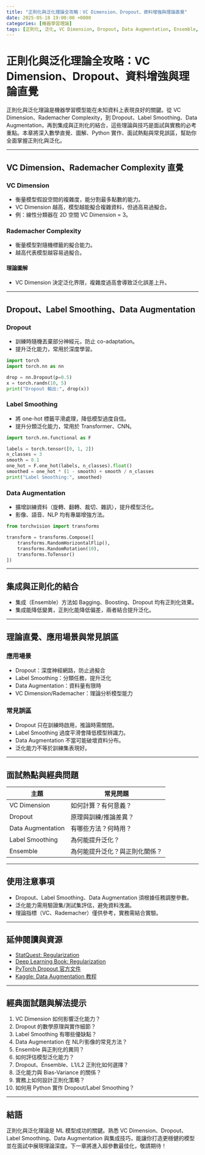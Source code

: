 ```yaml
---
title: "正則化與泛化理論全攻略：VC Dimension、Dropout、資料增強與理論直覺"
date: 2025-05-18 19:00:00 +0800
categories: [機器學習理論]
tags: [正則化, 泛化, VC Dimension, Dropout, Data Augmentation, Ensemble, Regularization]
---
```


# 正則化與泛化理論全攻略：VC Dimension、Dropout、資料增強與理論直覺

正則化與泛化理論是機器學習模型能在未知資料上表現良好的關鍵。從 VC Dimension、Rademacher Complexity，到 Dropout、Label Smoothing、Data Augmentation，再到集成與正則化的結合，這些理論與技巧是面試與實務的必考重點。本章將深入數學直覺、圖解、Python 實作、面試熱點與常見誤區，幫助你全面掌握正則化與泛化。

---

## VC Dimension、Rademacher Complexity 直覺

### VC Dimension

- 衡量模型假設空間的複雜度，能分割最多點數的能力。
- VC Dimension 越高，模型越能擬合複雜資料，但過高易過擬合。
- 例：線性分類器在 2D 空間 VC Dimension = 3。

### Rademacher Complexity

- 衡量模型對隨機標籤的擬合能力。
- 越高代表模型越容易過擬合。

#### 理論圖解

- VC Dimension 決定泛化界限，複雜度過高會導致泛化誤差上升。

---

## Dropout、Label Smoothing、Data Augmentation

### Dropout

- 訓練時隨機丟棄部分神經元，防止 co-adaptation。
- 提升泛化能力，常用於深度學習。

```python
import torch
import torch.nn as nn

drop = nn.Dropout(p=0.5)
x = torch.randn(10, 5)
print("Dropout 輸出:", drop(x))
```

### Label Smoothing

- 將 one-hot 標籤平滑處理，降低模型過度自信。
- 提升分類泛化能力，常用於 Transformer、CNN。

```python
import torch.nn.functional as F

labels = torch.tensor([0, 1, 2])
n_classes = 3
smooth = 0.1
one_hot = F.one_hot(labels, n_classes).float()
smoothed = one_hot * (1 - smooth) + smooth / n_classes
print("Label Smoothing:", smoothed)
```

### Data Augmentation

- 擴增訓練資料（旋轉、翻轉、裁切、雜訊），提升模型泛化。
- 影像、語音、NLP 均有專屬增強方法。

```python
from torchvision import transforms

transform = transforms.Compose([
    transforms.RandomHorizontalFlip(),
    transforms.RandomRotation(10),
    transforms.ToTensor()
])
```

---

## 集成與正則化的結合

- 集成（Ensemble）方法如 Bagging、Boosting、Dropout 均有正則化效果。
- 集成能降低變異，正則化能降低偏差，兩者結合提升泛化。

---

## 理論直覺、應用場景與常見誤區

### 應用場景

- Dropout：深度神經網路，防止過擬合
- Label Smoothing：分類任務，提升泛化
- Data Augmentation：資料量有限時
- VC Dimension/Rademacher：理論分析模型能力

### 常見誤區

- Dropout 只在訓練時啟用，推論時需關閉。
- Label Smoothing 過度平滑會降低模型辨識力。
- Data Augmentation 不當可能破壞資料分布。
- 泛化能力不等於訓練集表現好。

---

## 面試熱點與經典問題

| 主題         | 常見問題 |
|--------------|----------|
| VC Dimension | 如何計算？有何意義？ |
| Dropout      | 原理與訓練/推論差異？ |
| Data Augmentation | 有哪些方法？何時用？ |
| Label Smoothing | 為何能提升泛化？ |
| Ensemble     | 為何能提升泛化？與正則化關係？ |

---

## 使用注意事項

* Dropout、Label Smoothing、Data Augmentation 須根據任務調整參數。
* 泛化能力需用驗證集/測試集評估，避免資料洩漏。
* 理論指標（VC、Rademacher）僅供參考，實務需結合實驗。

---

## 延伸閱讀與資源

* [StatQuest: Regularization](https://www.youtube.com/c/joshstarmer)
* [Deep Learning Book: Regularization](https://www.deeplearningbook.org/contents/regularization.html)
* [PyTorch Dropout 官方文件](https://pytorch.org/docs/stable/generated/torch.nn.Dropout.html)
* [Kaggle: Data Augmentation 教程](https://www.kaggle.com/code/ashishpatel26/data-augmentation-techniques-for-image-classification)

---

## 經典面試題與解法提示

1. VC Dimension 如何影響泛化能力？
2. Dropout 的數學原理與實作細節？
3. Label Smoothing 有哪些優缺點？
4. Data Augmentation 在 NLP/影像的常見方法？
5. Ensemble 與正則化的異同？
6. 如何評估模型泛化能力？
7. Dropout、Ensemble、L1/L2 正則化如何選擇？
8. 泛化能力與 Bias-Variance 的關係？
9. 實務上如何設計正則化策略？
10. 如何用 Python 實作 Dropout/Label Smoothing？

---

## 結語

正則化與泛化理論是 ML 模型成功的關鍵。熟悉 VC Dimension、Dropout、Label Smoothing、Data Augmentation 與集成技巧，能讓你打造更穩健的模型並在面試中展現理論深度。下一章將進入超參數最佳化，敬請期待！
